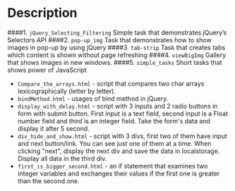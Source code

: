Description
===========

####1.	`jQuery_Selecting_Filtering`
Simple task that demonstrates jQuery’s Selectors API
####2.	`pop-up_img`
Task that demonstrates how to show images in pop-up by using jQuery
####3.	`tab-strip`
Task that creates tabs which content is shown without page refreshing
####4.	`viewBigImg`
Gallery that shows images in new windows.
####5.	`simple_tasks`
Short tasks that shows power of JavaScript 

* `Compare_the_arrays.html` - script that compares two char arrays lexicographically (letter by letter).
* `bindMethod.html` - usages of bind method in jQuery.
* `display_with_delay.html` - script with 3 inputs and 2 radio buttons in form with submit button. First input is a text field, second input is a Float number field and third is an integer field. Take the form's data and display it after 5 second.
* `div_hide_and_show.html` - script with 3 divs, first two of them have input and next button/link. You can see just one of them at a time. When clicking "next", display the next div and save the data in localstorage.  Display all data in the third div.
* `first_is_bigger_second.html` - an if statement that examines two integer variables and exchanges their values if the first one is greater than the second one.
